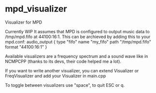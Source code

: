 mpd_visualizer
==============

Visualizer for MPD

Currently WIP
It assumes that MPD is configured to output music data to /tmp/mpd.fifo at 44100:16:1.
This can be archieved by adding this to your mpd.conf:
    audio_output {
      type          "fifo"
      name          "my_fifo"
      path          "/tmp/mpd.fifo"
      format        "44100:16:1"
    }

Available visualizers are a frequency spectrum and a sound wave like in NCMPCPP (thanks to its devs, their code helped me a lot).

If you want to write another visualizer, you can extend Visualizer or FreqVisualizer and add your Visualizer in main.cpp

To toggle between visualizers use "space", to quit ESC or q.
